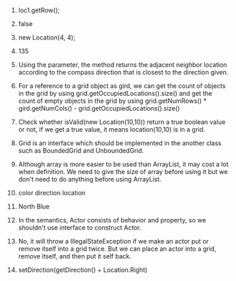 1. loc1.getRow();


2. false


3. new Location(4, 4);


4. 135


5. Using the parameter, the method returns the adjacent neighbor location according to the compass direction that is closest to the direction given.

1. For a reference to a grid object as gird, we can get the count of objects in the grid by using grid.getOccupiedLocations().size() and get the count of empty objects in the grid by using grid.getNumRows() * gird.getNumCols() - grid.getOccupiedLocations().size()

2. Check whether isValid(new Location(10,10)) return a true boolean value or not, if we get a true value, it means location(10,10) is in a grid.

3. Grid is an interface which should be implemented in the another class such as BoundedGrid and UnboundedGrid.

4. Although array is more easier to be used than ArrayList, it may cost a lot when definition. We need to give the size of array before using it but we don't need to do anything before using ArrayList.


1. color direction location

2. North Blue

3. In the semantics, Actor consists of behavior and property, so we shouldn't use interface to construct Actor.

4. No, it will throw a IllegalStateException if we make an actor put or remove itself into a grid twice. But we can place an actor into a grid, remove itself, and then put it self back.

5. setDirection(getDirection() + Location.Right)



